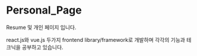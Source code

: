 # Personal_Page
Resume 및 개인 페이지 입니다.

react.js와 vue.js 두가지 frontend library/framework로 개발하며 각각의 기능과 테크닉을 공부하고 있습니다.
